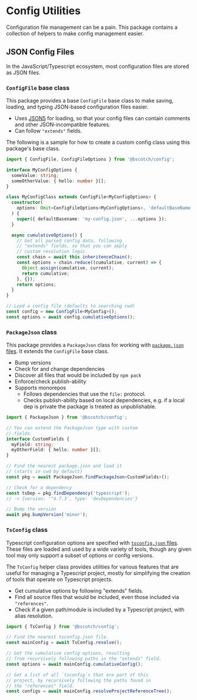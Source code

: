 # Config Utilities

Configuration file management can be a pain. This package contains a collection of helpers to make config management easier.

## JSON Config Files

In the JavaScript/Typescript ecosystem, most configuration files are stored as JSON files.

### `ConfigFile` base class

This package provides a base `ConfigFile` base class to make saving, loading, and typing JSON-based configuration files easier.

- Uses [JSON5](https://json5.org/) for loading, so that your config files can contain comments and other JSON-incompatible features.
- Can follow `"extends"` fields.

The following is a sample for how to create a custom config class using this package's base class.

```ts
import { ConfigFile, ConfigFileOptions } from '@bscotch/config';

interface MyConfigOptions {
  someValue: string;
  someOtherValue: { hello: number }[];
}

class MyConfigClass extends ConfigFile<MyConfigOptions> {
  constructor(
    options: Omit<ConfigFileOptions<MyConfigOptions>, 'defaultBaseName'>,
  ) {
    super({ defaultBasename: 'my-config.json', ...options });
  }

  async cumulativeOptions() {
    // Get all parsed config data, following
    // "extends" fields, so that you can apply
    // custom resolution logic.
    const chain = await this.inheritenceChain();
    const options = chain.reduce((cumulative, current) => {
      Object.assign(cumulative, current);
      return cumulative;
    }, {});
    return options;
  }
}

// Load a config file (defaults to searching cwd)
const config = new ConfigFile<MyConfig>();
const options = await config.cumulativeOptions();
```

### `PackageJson` class

This package provides a `PackageJson` class for working with [`package.json` files](https://docs.npmjs.com/cli/v7/configuring-npm/package-json). It extends the `ConfigFile` base class.

- Bump versions
- Check for and change dependencies
- Discover all files that would be included by `npm pack`
- Enforce/check publish-ability
- Supports monorepos
  - Follows dependencies that use the `file:` protocol.
  - Checks publish-ability based on local dependencies, e.g. if a local dep is private the package is treated as unpublishable.

```ts
import { PackageJson } from '@bscotch/config';

// You can extend the PackageJson type with custom
// fields.
interface CustomFields {
  myField: string;
  myOtherField: { hello: number }[];
}

// Find the nearest package.json and load it
// (starts in cwd by default)
const pkg = await PackageJson.findPackageJson<CustomFields>();

// Check for a dependency
const tsDep = pkg.findDependency('typescript');
// -> {version: '^4.7.3', type: 'devDependencies'}

// Bump the version
await pkg.bumpVersion('minor');
```

### `TsConfig` class

Typescript configuration options are specified with [`tsconfig.json` files](https://www.typescriptlang.org/tsconfig). These files are loaded and used by a wide variety of tools, though any given tool may only support a subset of options or config versions.

The `TsConfig` helper class provides utilities for various features that are useful for managing a Typescript project, mostly for simplifying the creation of tools that operate on Typescript projects.

- Get cumulative options by following "extends" fields.
- Find all source files that would be included, even those included via `"references"`.
- Check if a given path/module is included by a Typescript project, with alias resolution.

```ts
import { TsConfig } from '@bscotch/config';

// Find the nearest tsconfig.json file.
const mainConfig = await TsConfig.resolve();

// Get the cumulative config options, resulting
// from recursively following paths in the "extends" field.
const options = await mainConfig.cumulativeConfig();

// Get a list of all `tsconfig`s that are part of this
// project, by recursively following the paths found in
// the "references" field.
const configs = await mainConfig.resolveProjectReferenceTree();
```
